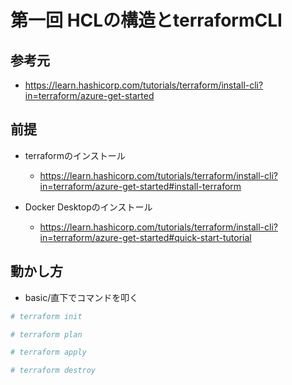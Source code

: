 # 第一回 HCLの構造とterraformCLI
## 参考元
- https://learn.hashicorp.com/tutorials/terraform/install-cli?in=terraform/azure-get-started

## 前提
- terraformのインストール
  - https://learn.hashicorp.com/tutorials/terraform/install-cli?in=terraform/azure-get-started#install-terraform

- Docker Desktopのインストール
  - https://learn.hashicorp.com/tutorials/terraform/install-cli?in=terraform/azure-get-started#quick-start-tutorial

## 動かし方
- basic/直下でコマンドを叩く

```bash
# terraform init

# terraform plan

# terraform apply

# terraform destroy

```
